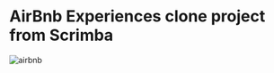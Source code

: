 # AirBnb Experiences clone project from Scrimba

![airbnb](https://user-images.githubusercontent.com/118050961/226092120-30dd8f2a-c7a5-4629-811e-f8449f3aa5c8.PNG)

